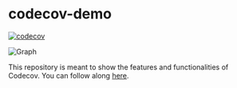 # codecov-demo

[![codecov](https://codecov.io/github/user00000001/codecov-demo/graph/badge.svg?token=TFYQCFEUMW)](https://codecov.io/github/user00000001/codecov-demo)

![Graph](https://codecov.io/github/user00000001/codecov-demo/graphs/sunburst.svg?token=TFYQCFEUMW)

This repository is meant to show the features and functionalities of Codecov. You can follow along [here](https://docs.codecov.com/docs/codecov-tutorial).
